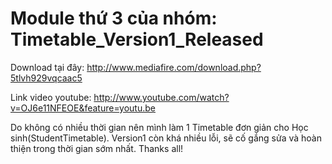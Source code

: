 # Module thứ 3 của nhóm: Timetable\_Version1\_Released #

Download tại đây: http://www.mediafire.com/download.php?5tlvh929vqcaac5

Link video youtube: http://www.youtube.com/watch?v=OJ6e11NFEOE&feature=youtu.be

Do không có nhiều thời gian nên mình làm 1 Timetable đơn giản cho Học sinh(StudentTimetable). Version1 còn khá nhiều lỗi, sẽ cố gắng sửa và hoàn thiện trong thời gian sớm nhất.
Thanks all!